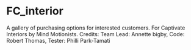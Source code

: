# FC_interior
A gallery of purchasing options for interested customers. For Captivate Interiors by Mind Motionists. 
Credits:
Team Lead: Annette bigby,
Code: Robert Thomas,
Tester: Philli Park-Tamati
